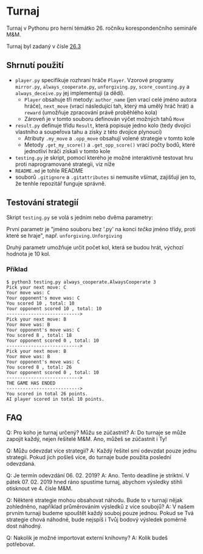# Turnaj
Turnaj v Pythonu pro herní témátko 26. ročníku korespondenčního semináře M&M.

Turnaj byl zadaný v čísle [26.3](https://mam.mff.cuni.cz/media/cislo/pdf/26/26-3.pdf)

## Shrnutí použití

- `player.py` specifikuje rozhraní hráče `Player`. Vzorové programy `mirror.py`, `always_cooperate.py`, `unforgiving.py`, `score_counting.py` a `always_deceive.py` jej implementují (a dědí).
	+ `Player` obsahuje tři metody: `author_name` (jen vrací celé jméno autora hráče), `next_move` (vrací následující tah, který má umělý hráč hrát) a `reward` (umožňuje zpracování právě proběhlého kola)
	+ Zároveň je v tomto souboru definován výčet možných tahů `Move`
- `result.py` definuje třídu `Result`, která popisuje jedno kolo (tedy dvojici vlastního a soupeřova tahu a zisky z této dvojice plynoucí)
	+ Atributy `.my_move` a `.opp_move` obsahují volené strategie v tomto kole
	+ Metody `.get_my_score()` a `.get_opp_score()` vrací počty bodů, které jednotliví hráči získali v tomto kole
- `testing.py` je skript, pomocí kterého je možné interaktivně testovat hru proti naprogramované strategii, viz níže
- `README.md` je tohle README
- souborů `.gitignore` a `.gitattributes` si nemusíte všímat, zajišťují jen to, že tenhle repozitář funguje správně.

## Testování strategií

Skript `testing.py` se volá s jedním nebo dvěma parametry:

První parametr je "jméno souboru bez '.py' na konci _tečka_ jméno třídy, proti které se hraje", např. `unforgiving.Unforgiving`

Druhý parametr umožňuje určit počet kol, která se budou hrát, výchozí hodnota je 10 kol.

### Příklad

```
$ python3 testing.py always_cooperate.AlwaysCooperate 3
Pick your next move: C
Your move was: C
Your opponent's move was: C
You scored 10 , total: 10
Your opponent scored 10 , total: 10
--------------------------->
Pick your next move: B
Your move was: B
Your opponent's move was: C
You scored 8 , total: 18
Your opponent scored 0 , total: 10
--------------------------->
Pick your next move: B
Your move was: B
Your opponent's move was: C
You scored 8 , total: 26
Your opponent scored 0 , total: 10
--------------------------->
THE GAME HAS ENDED
--------------------------->
You scored in total 26 points.
AI player scored in total 10 points.
```
## FAQ
Q: Pro koho je turnaj určený? Můžu se zúčastnit?
A: Do turnaje se může zapojit každý, nejen řešitelé M&M. Ano, můžeš se zúčastnit i Ty!
 
Q: Můžu odevzdat více strategií?
A: Každý řešitel smí odevzdat pouze jednu strategii. Pokud jich pošleš více, do turnaje bude použita poslední odevzdaná.
 
Q: Je termín odevzdání 06. 02. 2019?
A: Ano. Tento deadline je striktní. V pátek 07. 02. 2019 hned ráno spustíme turnaj, abychom výsledky stihli otisknout ve 4. čísle M&M.
 
Q: Některé strategie mohou obsahovat náhodu. Bude to v turnaji nějak zohledněno, například průměrováním výsledků z více soubojů?
A: V našem prvním turnaji budeme spouštět každý souboj pouze jednou. Pokud se Tvá strategie chová náhodně, bude nejspíš i Tvůj bodový výsledek poměrně dost náhodný.

Q: Nakolik je možné importovat externí knihovny?
A: Kolik budeš potřebovat.
